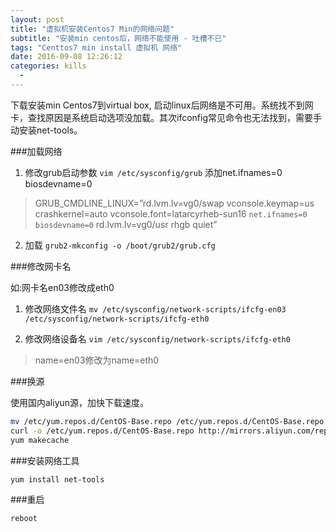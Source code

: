 ```yaml
---
layout: post
title: "虚拟机安装Centos7 Min的网络问题"
subtitle: "安装min centos后，网络不能使用 - 吐槽不已"
tags: "Centtos7 min install 虚拟机 网络"
date: 2016-09-08 12:26:12
categories: kills
  - 
---
```


下载安装min Centos7到virtual box, 启动linux后网络是不可用。系统找不到网卡，查找原因是系统启动选项没加载。其次ifconfig常见命令也无法找到，需要手动安装net-tools。

###加载网络

1. 修改grub启动参数
`vim /etc/sysconfig/grub` 添加net.ifnames=0 biosdevname=0
> GRUB_CMDLINE_LINUX=”rd.lvm.lv=vg0/swap vconsole.keymap=us crashkernel=auto  vconsole.font=latarcyrheb-sun16 `net.ifnames=0 biosdevname=0` rd.lvm.lv=vg0/usr rhgb quiet”

2. 加载 `grub2-mkconfig -o /boot/grub2/grub.cfg`

###修改网卡名

如:网卡名en03修改成eth0


1. 修改网络文件名 `mv /etc/sysconfig/network-scripts/ifcfg-en03 /etc/sysconfig/network-scripts/ifcfg-eth0`

2. 修改网络设备名 `vim /etc/sysconfig/network-scripts/ifcfg-eth0`
> name=en03修改为name=eth0

###换源

使用国内aliyun源，加快下载速度。

```bash
mv /etc/yum.repos.d/CentOS-Base.repo /etc/yum.repos.d/CentOS-Base.repo.backup
curl -o /etc/yum.repos.d/CentOS-Base.repo http://mirrors.aliyun.com/repo/Centos-7.repo
yum makecache
```

###安装网络工具
```bash
yum install net-tools
```

###重启

`reboot`


